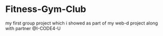 # Fitness-Gym-Club
my first group project which i showed as part of my web-d project along with partner @I-CODE4-U
